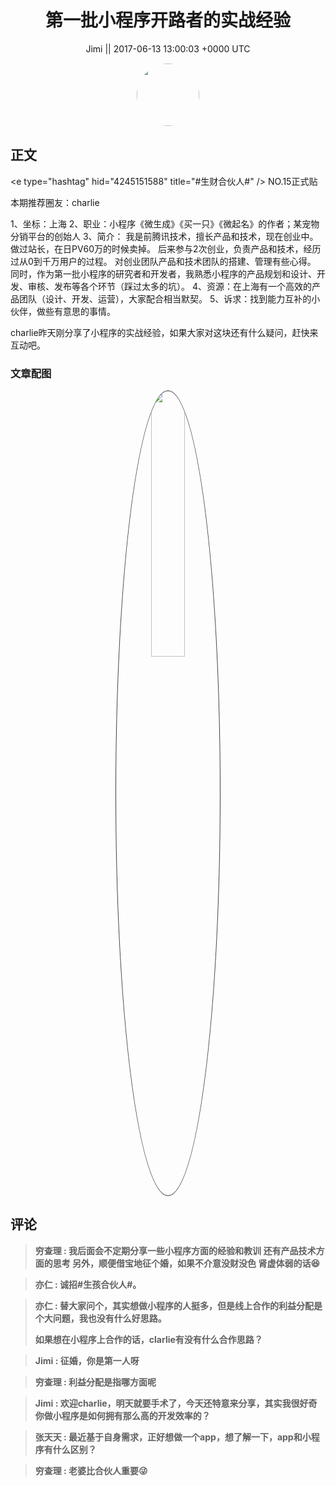 <h1 align="center">第一批小程序开路者的实战经验</h1>




<p align="center">
    <a>Jimi || 2017-06-13 13:00:03 &#43;0000 UTC</a>
</p>

<div align="center">
    <img src="https://images.zsxq.com/FiWv5yIogjugrkjGNdMOpLbJJQQg?e=1590940799&amp;token=kIxbL07-8jAj8w1n4s9zv64FuZZNEATmlU_Vm6zD:3hf7dVV6u5P9ulK0iGgaBqJE7yo=" width="100" height="100" style="border:1px solid;border-radius:50%; color:#ffffff"/>
</div>




## 正文

<div>
&lt;e type=&#34;hashtag&#34; hid=&#34;4245151588&#34; title=&#34;#生财合伙人#&#34; /&gt;  NO.15正式贴

本期推荐圈友：charlie

1、坐标：上海
2、职业：小程序《微生成》《买一只》《微起名》的作者；某宠物分销平台的创始人
3、简介：
我是前腾讯技术，擅长产品和技术，现在创业中。
做过站长，在日PV60万的时候卖掉。
后来参与2次创业，负责产品和技术，经历过从0到千万用户的过程。
对创业团队产品和技术团队的搭建、管理有些心得。
同时，作为第一批小程序的研究者和开发者，我熟悉小程序的产品规划和设计、开发、审核、发布等各个环节（踩过太多的坑）。
4、资源：在上海有一个高效的产品团队（设计、开发、运营），大家配合相当默契。
5、诉求：找到能力互补的小伙伴，做些有意思的事情。

charlie昨天刚分享了小程序的实战经验，如果大家对这块还有什么疑问，赶快来互动吧。
</div>

### 文章配图

<div class="image" align="center">

<img src="https://images.zsxq.com/Fm10UPr6J0UTcN5zItYcPWVkgrIA?e=1590940799&amp;token=kIxbL07-8jAj8w1n4s9zv64FuZZNEATmlU_Vm6zD:4qizbJVqqctZwoqStfB5m95DK2w=" width="33%" height="33%" style="border:1px solid;border-radius:50%; color:#3c3f41"/>

</div>


## 评论

<div align="left">
<div>

<blockquote >
<span> <strong>穷查理 : 我后面会不定期分享一些小程序方面的经验和教训   还有产品技术方面的思考    另外，顺便借宝地征个婚，如果不介意没财没色  肾虚体弱的话😆 </strong></span>
</blockquote>

<blockquote >
<span> <strong>亦仁 : 诚招#生孩合伙人#。 </strong></span>
</blockquote>

<blockquote >
<span> <strong>亦仁 : 替大家问个，其实想做小程序的人挺多，但是线上合作的利益分配是个大问题，我也没有什么好思路。 

如果想在小程序上合作的话，clarlie有没有什么合作思路？ </strong></span>
</blockquote>

<blockquote >
<span> <strong>Jimi : 征婚，你是第一人呀 </strong></span>
</blockquote>

<blockquote >
<span> <strong>穷查理 : 利益分配是指哪方面呢 </strong></span>
</blockquote>

<blockquote >
<span> <strong>Jimi : 欢迎charlie，明天就要手术了，今天还特意来分享，其实我很好奇你做小程序是如何拥有那么高的开发效率的？ </strong></span>
</blockquote>

<blockquote >
<span> <strong>张天天 : 最近基于自身需求，正好想做一个app，想了解一下，app和小程序有什么区别？ </strong></span>
</blockquote>

<blockquote >
<span> <strong>穷查理 : 老婆比合伙人重要😜 </strong></span>
</blockquote>

</div>
</div>